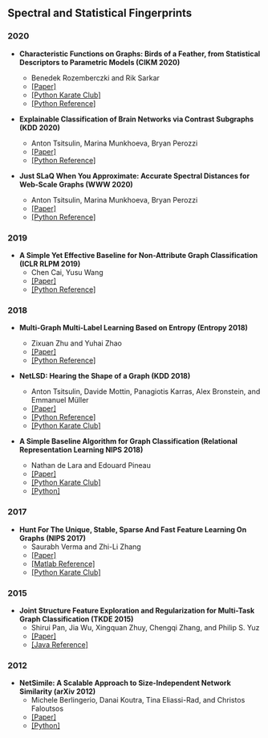 ## Spectral and Statistical Fingerprints

### 2020

- **Characteristic Functions on Graphs: Birds of a Feather, from Statistical Descriptors to Parametric Models (CIKM 2020)**
  - Benedek Rozemberczki and Rik Sarkar
  - [[Paper]](https://arxiv.org/abs/2005.07959)
  - [[Python Karate Club]](https://github.com/benedekrozemberczki/karateclub/)
  - [[Python Reference]](https://github.com/benedekrozemberczki/FEATHER/)
  
- **Explainable Classification of Brain Networks via Contrast Subgraphs (KDD 2020)**
  - Anton Tsitsulin, Marina Munkhoeva, Bryan Perozzi
  - [[Paper]](https://dl.acm.org/doi/10.1145/3394486.3403383)
  - [[Python Reference]](https://github.com/tlancian/contrast-subgraph)

- **Just SLaQ When You Approximate: Accurate Spectral Distances for Web-Scale Graphs (WWW 2020)**
  - Anton Tsitsulin, Marina Munkhoeva, Bryan Perozzi
  - [[Paper]](https://arxiv.org/abs/2003.01282)
  - [[Python Reference]](https://github.com/google-research/google-research/tree/master/graph_embedding/slaq)
  
### 2019

- **A Simple Yet Effective Baseline for Non-Attribute Graph Classification (ICLR RLPM 2019)**
  - Chen Cai, Yusu Wang
  - [[Paper]](https://arxiv.org/abs/1811.03508)
  - [[Python Reference]](https://github.com/Chen-Cai-OSU/LDP)

### 2018

- **Multi-Graph Multi-Label Learning Based on Entropy (Entropy 2018)**
  - Zixuan Zhu and Yuhai Zhao
  - [[Paper]](https://github.com/TonyZZX/MultiGraph_MultiLabel_Learning/blob/master/entropy-20-00245.pdf)
  - [[Python Reference]](https://github.com/TonyZZX/MultiGraph_MultiLabel_Learning)

- **NetLSD: Hearing the Shape of a Graph (KDD 2018)**
  - Anton Tsitsulin, Davide Mottin, Panagiotis Karras, Alex Bronstein, and Emmanuel Müller
  - [[Paper]](https://arxiv.org/abs/1805.10712)
  - [[Python Reference]](https://github.com/xgfs/NetLSD)
  - [[Python Karate Club]](https://github.com/benedekrozemberczki/karateclub/)

- **A Simple Baseline Algorithm for Graph Classification (Relational Representation Learning NIPS 2018)**
  - Nathan de Lara and Edouard Pineau
  - [[Paper]](https://arxiv.org/pdf/1810.09155.pdf)
  - [[Python Karate Club]](https://github.com/benedekrozemberczki/karateclub)
  - [[Python]](https://github.com/edouardpineau/A-simple-baseline-algorithm-for-graph-classification)
  
### 2017

- **Hunt For The Unique, Stable, Sparse And Fast Feature Learning On Graphs (NIPS 2017)**
  - Saurabh Verma and Zhi-Li Zhang
  - [[Paper]](https://papers.nips.cc/paper/6614-hunt-for-the-unique-stable-sparse-and-fast-feature-learning-on-graphs.pdf)
  - [[Matlab Reference]](https://github.com/vermaMachineLearning/FGSD)
  - [[Python Karate Club]](https://github.com/benedekrozemberczki/karateclub/)
  
### 2015

- **Joint Structure Feature Exploration and Regularization for Multi-Task Graph Classification (TKDE 2015)**
  - Shirui Pan, Jia Wu, Xingquan Zhuy, Chengqi Zhang, and Philip S. Yuz
  - [[Paper]](https://ieeexplore.ieee.org/document/7302040)
  - [[Java Reference]](https://github.com/shiruipan/MTG)
  
### 2012

- **NetSimile: A Scalable Approach to Size-Independent Network Similarity (arXiv 2012)**
  - Michele Berlingerio, Danai Koutra, Tina Eliassi-Rad, and Christos Faloutsos
  - [[Paper]](https://arxiv.org/abs/1209.2684)
  - [[Python]](https://github.com/kristyspatel/Netsimile)

